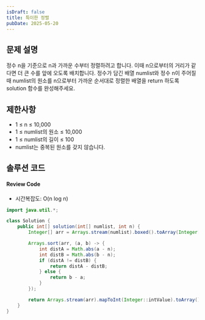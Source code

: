 ```yaml
---
isDraft: false
title: 특이한 정렬
pubDate: 2025-05-20
---
```


## 문제 설명

정수 n을 기준으로 n과 가까운 수부터 정렬하려고 합니다. 이때 n으로부터의 거리가 같다면 더 큰 수를 앞에 오도록 배치합니다.
정수가 담긴 배열 numlist와 정수 n이 주어질 때 numlist의 원소를 n으로부터 가까운 순서대로 정렬한 배열을 return 하도록 solution 함수를 완성해주세요.

## 제한사항

- 1 ≤ n ≤ 10,000
- 1 ≤ numlist의 원소 ≤ 10,000
- 1 ≤ numlist의 길이 ≤ 100
- numlist는 중복된 원소를 갖지 않습니다.

## 솔루션 코드

#### Review Code
- 시간복잡도: O(n log n)
```java
import java.util.*;

class Solution {
    public int[] solution(int[] numlist, int n) {
        Integer[] arr = Arrays.stream(numlist).boxed().toArray(Integer[]::new);

        Arrays.sort(arr, (a, b) -> {
            int distA = Math.abs(a - n);
            int distB = Math.abs(b - n);
            if (distA != distB) {
                return distA - distB;
            } else {
                return b - a;
            }
        });

        return Arrays.stream(arr).mapToInt(Integer::intValue).toArray();
    }
}
```
